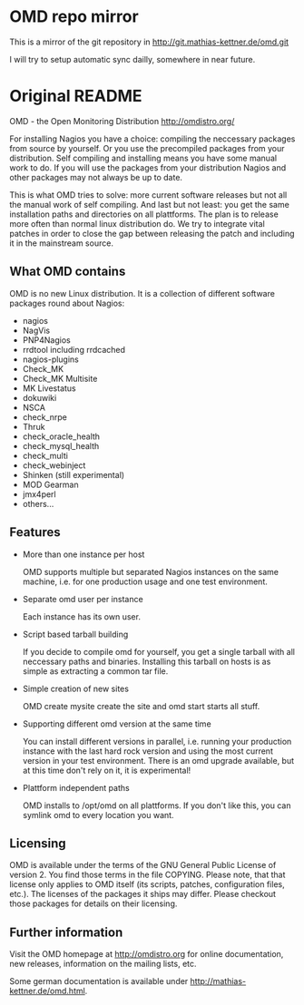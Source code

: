 OMD repo mirror
===

This is a mirror of the git repository in 
http://git.mathias-kettner.de/omd.git

I will try to setup automatic sync dailly, somewhere in near future.


Original README
===

   OMD - the Open Monitoring Distribution
      <http://omdistro.org/>


For installing Nagios you have a choice: compiling the neccessary packages from
source by yourself. Or you use the precompiled packages from your distribution.
Self compiling and installing means you have some manual work to do. If you will
use the packages from your distribution Nagios and other packages may not always
be up to date.

This is what OMD tries to solve: more current software releases but not all the
manual work of self compiling. And last but not least: you get the same
installation paths and directories on all plattforms. The plan is to release
more often than normal linux distribution do. We try to integrate vital patches
in order to close the gap between releasing the patch and including it in the
mainstream source.

What OMD contains
-----------------

OMD is no new Linux distribution. It is a collection of different software
packages round about Nagios:

  * nagios
  * NagVis
  * PNP4Nagios
  * rrdtool including rrdcached
  * nagios-plugins
  * Check_MK
  * Check_MK Multisite
  * MK Livestatus
  * dokuwiki
  * NSCA
  * check_nrpe
  * Thruk
  * check_oracle_health
  * check_mysql_health
  * check_multi
  * check_webinject
  * Shinken (still experimental)
  * MOD Gearman
  * jmx4perl
  * others...

Features
--------

* More than one instance per host

  OMD supports multiple but separated Nagios instances on the same machine,
  i.e. for one production usage and one test environment.

* Separate omd user per instance

  Each instance has its own user.

* Script based tarball building

  If you decide to compile omd for yourself, you get a single tarball with all
  neccessary paths and binaries. Installing this tarball on hosts is as simple
  as extracting a common tar file.

* Simple creation of new sites

  OMD create mysite create the site and omd start starts all stuff.

* Supporting different omd version at the same time

  You can install different versions in parallel, i.e. running your production
  instance with the last hard rock version and using the most current version
  in your test environment. There is an omd upgrade available, but at this time
  don't rely on it, it is experimental!

* Plattform independent paths

  OMD installs to /opt/omd on all plattforms. If you don't like this, you can
  symlink omd to every location you want.

Licensing
---------
OMD is available under the terms of the GNU General Public License of
version 2.  You find those terms in the file COPYING. Please note, that that
license only applies to OMD itself (its scripts, patches, configuration files,
etc.). The licenses of the packages it ships may differ. Please checkout
those packages for details on their licensing.

Further information
-------------------
Visit the OMD homepage at http://omdistro.org for online documentation,
new releases, information on the mailing lists, etc.

Some german documentation is available under http://mathias-kettner.de/omd.html.

